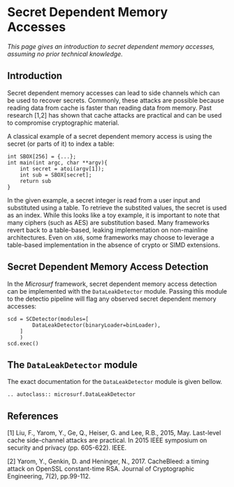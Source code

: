 # Secret Dependent Memory Accesses

_This page gives an introduction to secret dependent memory accesses, assuming no prior technical knowledge._

## Introduction

Secret dependent memory accesses can lead to side channels which can be used to recover secrets. Commonly, these attacks are possible because reading data from cache is faster than reading data from memory. Past research [1,2] has shown that cache attacks are practical and can be used to compromise cryptographic material.

A classical example of a secret dependent memory access is using the secret (or parts of it) to index a table:


```
int SBOX[256] = {...};
int main(int argc, char **argv){
    int secret = atoi(argv[1]);
    int sub = SBOX[secret];
    return sub
}
```
In the given example, a secret integer is read from a user input and substituted using a table. To retrieve the substited values, the secret is used as an index. While this looks like a toy example, it is important to note that many ciphers (such as AES) are substitution based. Many frameworks revert back to a table-based, leaking implementation on non-mainline architectures. Even on `x86`, some frameworks may choose to leverage a table-based implementation in the absence of crypto or SIMD extensions.

## Secret Dependent Memory Access Detection

In the *Microsurf* framework, secret dependent memory access detection can be implemented with the `DataLeakDetector`  module. Passing this module to the detectio pipeline will flag any observed secret dependent memory accesses:

```
scd = SCDetector(modules=[
        DataLeakDetector(binaryLoader=binLoader),
    ]
    )
scd.exec()
```

## The `DataLeakDetector` module

The exact documentation for the `DataLeakDetector` module is given bellow.

```{eval-rst}
.. autoclass:: microsurf.DataLeakDetector

```

## References

[1] Liu, F., Yarom, Y., Ge, Q., Heiser, G. and Lee, R.B., 2015, May. Last-level cache side-channel attacks are practical. In 2015 IEEE symposium on security and privacy (pp. 605-622). IEEE.

[2] Yarom, Y., Genkin, D. and Heninger, N., 2017. CacheBleed: a timing attack on OpenSSL constant-time RSA. Journal of Cryptographic Engineering, 7(2), pp.99-112.